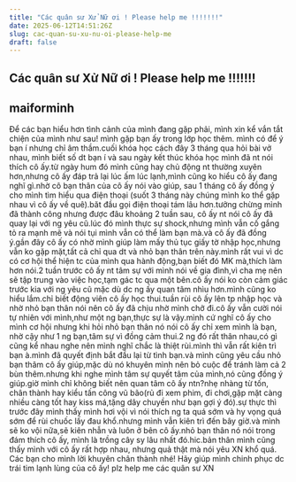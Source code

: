 ```yaml
---
title: "Các quân sư Xử Nữ ơi ! Please help me !!!!!!!"
date: 2025-06-12T14:51:26Z
slug: cac-quan-su-xu-nu-oi-please-help-me
draft: false
---
```


## Các quân sư Xử Nữ ơi ! Please help me !!!!!!!

## maiforminh

Để các bạn hiểu hơn tình cảnh của mình đang gặp phải, mình xin kể vắn tắt chiện của mình như sau! mình gặp bạn ấy trong lớp học thêm. mình có để ý bạn í nhưng chỉ âm thầm.cuối khóa học cách đây 3 tháng qua hỏi bài vở nhau, mình biết số dt bạn í và sau ngày kết thúc khóa học mình đã nt nói thích cô ấy.từ ngày hum đó mình cũng hay chủ động nt thường xuyên hơn,nhưng cô ấy đáp trả lại lúc ấm lúc lạnh,mình cũng ko hiểu cô ấy đang nghĩ gì.nhờ cô bạn thân của cô ấy nói vào giúp, sau 1 tháng cô ấy đồng ý cho mình tìm hiểu qua điện thoại (suốt 3 tháng này chúng mình ko thể gặp nhau vì cô ấy về quê).băt đầu gọi điện thoại tám lâu hơn.tưởng chừng mình đã thành công nhưng được đâu khoảng 2 tuần sau, cô ấy nt nói cô ấy đã quay lại với ng yêu cũ.lúc đó mình thực sự shock,nhưng mình vẫn cố gắng tỏ ra mạnh mẽ và nói tụi mình vẫn có thể làm bạn mà.và cô ấy đã đồng ý.gần đây cô ấy có nhờ mình giúp làm mấy thủ tục giấy tờ nhập học,nhưng vẫn ko gặp mặt,tất cả chỉ qua dt và nhỏ bạn thân trên này.mình rất vui vì dc có cơ hội thể hiện tc của mình qua hành động,bạn biết đó MK mà,thích làm hơn nói.2 tuần trước cô ấy nt tâm sự với mình nói về gia đình,vì cha mẹ nên sẽ tập trung vào việc học,tạm gác tc qua một bên.cô ấy nói ko còn cảm giác trước kia với ng yêu cũ mặc dù dc ng ấy quan tâm nhìu hơn.mình cũng ko hiểu lắm.chỉ biết động viên cô ấy học thui.tuần rùi cô ấy lên tp nhập học và nhờ nhỏ bạn thân nói nên cô ấy đã chịu nhờ mình chở đi.cô ấy vẫn cười nói tự nhiên với mình,như một ng bạn,thực sự là vậy.mình cứ nghĩ cô ấy cho mình cơ hội nhưng khi hỏi nhỏ bạn thân nó nói cô ấy chỉ xem mình là bạn, nhờ cậy như 1 ng bạn,tâm sự vì đồng cảm thui.2 ng đó rất thân nhau,có gì cũng kể nhau nghe nên mình nghĩ chắc là thiệt rùi.mình thì vẫn rất kiên trì bạn à.mình đã quyết định bắt đầu lại từ tình bạn.và mình cũng yêu cầu nhỏ bạn thâm cô ấy giúp,mặc dù nó khuyên mình nên bỏ cuộc để tránh làm cả 2 bùn thêm.nhưng khi nghe mình tâm sự quyết tâm của mình,nó cũng đồng ý giúp.giờ mình chỉ không biết nên quan tâm cô ấy ntn?nhẹ nhàng từ tốn, chân thành hay kiểu tấn công vũ bão(rủ đi xem phim, đi chơi,gặp mặt càng nhiều càng tốt hay kiss má,tặng dây chuyền như bạn gợi ý đó).sự thực thì trước đây mình thấy mình hơi vội vì nói thích ng ta quá sớm và hy vọng quá sớm để rùi chuốc lấy đau khổ.nhưng mình vẫn kiên trì đến bây giờ.và mình sẽ ko vội nữa,sẽ kiên nhẫn và luôn ở bên cô ấy.nhỏ bạn thân nó nói trong đám thích cô ấy, mình là trồng cây sy lâu nhất đó.hic.bản thân mình cũng thấy mình với cô ấy rất hợp nhau, nhưng quả thật mà nói yêu XN khổ quá. Các bạn cho mình lời khuyên chân thành nhé! Hãy giúp mình chinh phục dc trái tim lạnh lùng của cô ấy! plz help me các quân sư XN